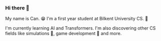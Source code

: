 ### Hi there 👋
My name is Can. 😁
I'm a first year student at Bilkent University CS. 🏫

I'm currently learning AI and Transformers.
I'm also discovering other CS fields like simulations 🌱, game development 👾 and more.

<!--
**omercanb/omercanb** is a ✨ _special_ ✨ repository because its `README.md` (this file) appears on your GitHub profile.

Here are some ideas to get you started:

- 🔭 I’m currently working on ...
- 🌱 I’m currently learning ...
- 👯 I’m looking to collaborate on ...
- 🤔 I’m looking for help with ...
- 💬 Ask me about ...
- 📫 How to reach me: ...
- 😄 Pronouns: ...
- ⚡ Fun fact: ...
-->
